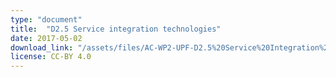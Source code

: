 ```yaml
---
type: "document"
title:  "D2.5 Service integration technologies"
date: 2017-05-02
download_link: "/assets/files/AC-WP2-UPF-D2.5%20Service%20Integration%20Technologies.pdf"
license: CC-BY 4.0
---
```

